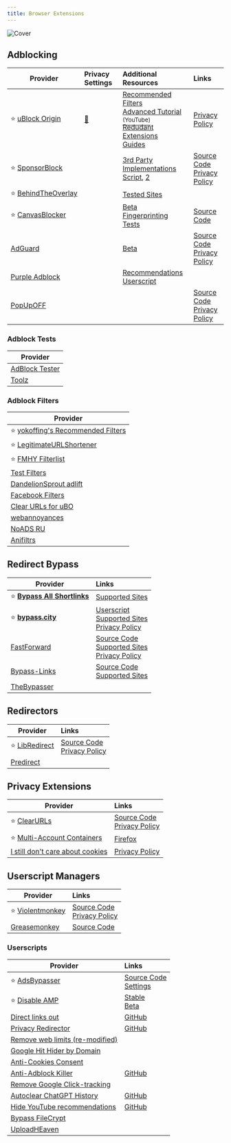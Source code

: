 ```yaml
---
title: Browser Extensions
---
```


![Cover](/assets/covers/browser-extensions.png)

## Adblocking

| Provider | Privacy Settings | Additional Resources | Links
| --- | :-- | :-- | :--
| :star: [uBlock Origin](https://github.com/gorhill/uBlock) | <a href="/privacy-settings/extensions/ublock-origin">:link:</a> | [Recommended Filters](https://github.com/yokoffing/filterlists)<br/>[Advanced Tutorial <sup>(YouTube)</sup>](https://youtu.be/2lisQQmWQkY)<br/>[Redudant Extensions](https://github.com/arkenfox/user.js/wiki/4.1-Extensions#-dont-bother)<br/>[Guides](https://www.reddit.com/r/uBlockOrigin/wiki/index/) | [Privacy Policy](https://github.com/gorhill/uBlock/wiki/Privacy-policy) |
| :star:&nbsp;[SponsorBlock](https://sponsor.ajay.app/) | |  [3rd Party Implementations](https://github.com/ajayyy/SponsorBlock/wiki/3rd-Party-Ports)<br/>[Script](https://github.com/mchangrh/sb.js), [2](https://codeberg.org/mthsk/userscripts/src/branch/master/simple-sponsor-skipper/simple-sponsor-skipper.user.js) | [Source Code](https://github.com/ajayyy/SponsorBlock)<br/>[Privacy Policy](https://gist.github.com/ajayyy/aa9f8ded2b573d4f73a3ffa0ef74f796) |
| :star:&nbsp;[BehindTheOverlay](https://github.com/NicolaeNMV/BehindTheOverlay) | | [Tested Sites](https://github.com/NicolaeNMV/BehindTheOverlay/blob/master/WORKS_ON.md) | |
| :star:&nbsp;[CanvasBlocker](https://canvasblocker.kkapsner.de/) | | [Beta](https://canvasblocker.kkapsner.de/versions/)<br/>[Fingerprinting Tests](https://canvasblocker.kkapsner.de/test/) | [Source Code](https://github.com/kkapsner/CanvasBlocker) |
| [AdGuard](https://adguard.com/en/) | | [Beta](https://canvasblocker.kkapsner.de/versions/) | [Source Code](https://github.com/AdguardTeam/AdguardBrowserExtension)<br/>[Privacy Policy](https://adguard.com/en/privacy.html) |
| [Purple Adblock](https://github.com/arthurbolsoni/Purple-adblock) | | [Recommendations](https://github.com/arthurbolsoni/Purple-adblock?tab=readme-ov-file#recommendations)<br/>[Userscript](https://raw.githubusercontent.com/arthurbolsoni/Purple-adblock/main/platform/tampermonkey/dist/purpleadblocker.user.js) | |
| [PopUpOFF](https://popupoff.org/) | | | [Source Code](https://github.com/RomanistHere/PopUpOFF)<br/>[Privacy Policy](https://popupoff.org/privacy-policy) |

### Adblock Tests

| Provider |
|   ---    |
| [AdBlock Tester](https://adblock-tester.com/) |
| [Toolz](https://d3ward.github.io/toolz/adblock.html) |

### Adblock Filters

| Provider |
|   ---    |
| :star: [yokoffing's Recommended Filters](https://github.com/yokoffing/filterlists) |
| :star: [LegitimateURLShortener](https://github.com/DandelionSprout/adfilt/blob/master/LegitimateURLShortener.txt) |
| :star: [FMHY Filterlist](https://github.com/WindowsAurora/FMHYFilterlist/) |
| [Test Filters](http://raymondhill.net/ublock/adbox.html) |
| [DandelionSprout adlift](https://github.com/DandelionSprout/adfilt) |
| [Facebook Filters](https://www.reddit.com/r/uBlockOrigin/wiki/solutions/#wiki_facebook) |
| [Clear URLs for uBO](https://github.com/DandelionSprout/adfilt/blob/master/ClearURLs%20for%20uBo/clear_urls_uboified.txt) |
| [webannoyances](https://github.com/yourduskquibbles/webannoyances) |
| [NoADS RU](https://raw.githubusercontent.com/Zalexanninev15/NoADS_RU/main/ads_list.txt) |
| [Anifiltrs](https://github.com/Karmesinrot/Anifiltrs) |

## Redirect Bypass

| Provider | Links |
| --- | :-- |
| :star: **[Bypass All Shortlinks](https://codeberg.org/Amm0ni4/bypass-all-shortlinks-debloated/)** | [Supported Sites](https://codeberg.org/Amm0ni4/bypass-all-shortlinks-debloated/src/branch/main/supported_sites.txt)
| :star: **[bypass.city](https://bypass.city/)** | [Userscript](https://bypass.city/how-to-install-userscript)<br/>[Supported Sites](https://bypass.city/supported)<br/>[Privacy Policy](https://bypass.city/privacy-policy)
| [FastForward](https://fastforward.team/) | [Source Code](https://github.com/FastForwardTeam/FastForward)<br/>[Supported Sites](https://github.com/FastForwardTeam/FastForward/blob/main/docs/Bypassed.md)<br/>[Privacy Policy](https://fastforward.team/privacy)
| [Bypass-Links](https://bypass-links.vercel.app) | [Source Code](https://github.com/amitsingh-007/bypass-links)<br/>[Supported Sites](https://github.com/amitsingh-007/bypass-links?tab=readme-ov-file#currently-supported-websites)
| [TheBypasser](https://thebypasser.com/)

## Redirectors

| Provider | Links |
| --- | :-- |
| :star: [LibRedirect](https://libredirect.github.io/) | [Source Code](https://github.com/libredirect/browser_extension)<br/>[Privacy Policy](https://github.com/libredirect/browser_extension/blob/master/Privacy-Policy.md)
| [Predirect](https://github.com/libreom/predirect)

## Privacy Extensions

| Provider | Links |
| --- | :-- |
| :star: [ClearURLs](http://docs.clearurls.xyz/) | [Source Code](https://github.com/ClearURLs/Addon)<br/>[Privacy Policy](https://github.com/ClearURLs/Addon/blob/master/PRIVACY.md)
| :star: [Multi-Account Containers](https://github.com/mozilla/multi-account-containers/) | [Firefox](https://addons.mozilla.org/en-US/firefox/addon/multi-account-containers/)
| [I still don't care about cookies](https://github.com/OhMyGuus/I-Still-Dont-Care-About-Cookies) <a href="https://github.com/OhMyGuus/I-Still-Dont-Care-About-Cookies/issues/10278"><Badge type="warning" text="⚠️ Warning" /></a> | [Privacy Policy](https://github.com/OhMyGuus/I-Still-Dont-Care-About-Cookies/blob/master/PRIVACY_POLICY.md)

## Userscript Managers

| Provider | Links |
| --- | :-- |
| :star: [Violentmonkey](https://violentmonkey.github.io/) | [Source Code](https://github.com/violentmonkey/violentmonkey)<br/>[Privacy Policy](https://violentmonkey.github.io/privacy/)
| [Greasemonkey](https://www.greasespot.net/) | [Source Code](https://github.com/greasemonkey/greasemonkey/)

### Userscripts

| Provider | Links |
| --- | :-- |
| :star: [AdsBypasser](https://adsbypasser.github.io/) | [Source Code](https://github.com/adsbypasser/adsbypasser)<br/>[Settings](https://adsbypasser.github.io/configure.html)
| :star: [Disable AMP](https://github.com/AdguardTeam/DisableAMP) | [Stable](https://userscripts.adtidy.org/release/disable-amp/1.0/disable-amp.user.js)<br/>[Beta](https://userscripts.adtidy.org/beta/disable-amp/1.0/disable-amp.user.js)
| [Direct links out](https://openuserjs.org/scripts/nokeya/Direct_links_out) | [GitHub](https://github.com/nokeya/direct-links-out)
| [Privacy Redirector](https://greasyfork.org/en/scripts/436359-privacy-redirector) | [GitHub](https://github.com/dybdeskarphet/privacy-redirector)
| [Remove web limits (re-modified)](https://greasyfork.org/en/scripts/386908-remove-web-limits-re-modified)
| [Google Hit Hider by Domain](https://greasyfork.org/en/scripts/1682-google-hit-hider-by-domain-search-filter-block-sites)
| [Anti-Cookies Consent](https://greasyfork.org/en/scripts/432050-anti-cookies-consent)
| [Anti-Adblock Killer](https://openuserjs.org/scripts/reek/Anti-Adblock_Killer_Reek) | [GitHub](https://github.com/reek/anti-adblock-killer)
| [Remove Google Click-tracking](https://greasyfork.org/en/scripts/1523-remove-google-click-tracking)
| [Autoclear ChatGPT History](https://greasyfork.org/en/scripts/460805-autoclear-chatgpt-history) | [GitHub](https://github.com/adamlui/autoclear-chatgpt-history)
| [Hide YouTube recommendations](https://raw.githubusercontent.com/artli/hide-youtube-recommendations/latestRelease/hide_youtube_recommendations.user.js) | [GitHub](https://github.com/artli/hide-youtube-recommendations)
| [Bypass FileCrypt](https://greasyfork.org/en/scripts/403170)
| [UploadHEaven](https://greasyfork.org/en/scripts/442019)
